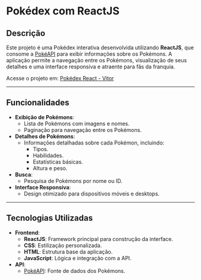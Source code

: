 # Pokédex com ReactJS

## Descrição
Este projeto é uma Pokédex interativa desenvolvida utilizando **ReactJS**, que consome a [PokéAPI](https://pokeapi.co/) para exibir informações sobre os Pokémons. A aplicação permite a navegação entre os Pokémons, visualização de seus detalhes e uma interface responsiva e atraente para fãs da franquia.

Acesse o projeto em: [Pokédex React - Vitor](https://pokedex-react-vitor.netlify.app/)

---

## Funcionalidades
- **Exibição de Pokémons**:
  - Lista de Pokémons com imagens e nomes.
  - Paginação para navegação entre os Pokémons.
- **Detalhes de Pokémons**:
  - Informações detalhadas sobre cada Pokémon, incluindo:
    - Tipos.
    - Habilidades.
    - Estatísticas básicas.
    - Altura e peso.
- **Busca**:
  - Pesquisa de Pokémons por nome ou ID.
- **Interface Responsiva**:
  - Design otimizado para dispositivos móveis e desktops.

---

## Tecnologias Utilizadas
- **Frontend**:
  - **ReactJS**: Framework principal para construção da interface.
  - **CSS**: Estilização personalizada.
  - **HTML**: Estrutura base da aplicação.
  - **JavaScript**: Lógica e integração com a API.
- **API**:
  - [PokéAPI](https://pokeapi.co/): Fonte de dados dos Pokémons.
